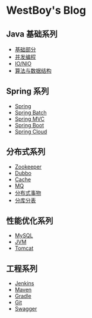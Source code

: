 # WestBoy's Blog

## Java 基础系列

* [基础部分]()
* [并发编程]()
* [IO/NIO]()
* [算法与数据结构]()

## Spring 系列

* [Spring](repository/spring系列/spring/index.md)
* [Spring Batch]()
* [Spring MVC]()
* [Spring Boot]()
* [Spring Cloud]()


## 分布式系列

* [Zookeeper]()
* [Dubbo]()
* [Cache](repository/分布式系列/cache/index.md)
* [MQ]()
* [分布式事物]()
* [分库分表]()

## 性能优化系列

* [MySQL]()
* [JVM]()
* [Tomcat]()

## 工程系列

* [Jenkins]()
* [Maven]()
* [Gradle]()
* [Git]()
* [Swagger]()

